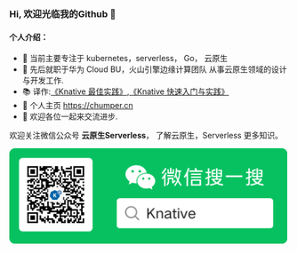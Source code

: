 ### Hi, 欢迎光临我的Github 👋

#### 个人介绍：

- 🌱 当前主要专注于 kubernetes，serverless， Go， 云原生
- 🔭 先后就职于华为 Cloud BU，火山引擎边缘计算团队 从事云原生领域的设计与开发工作.
- 📚 译作:[《Knative 最佳实践》](https://item.jd.com/13200963.html),[《Knative 快速入门与实践》](https://item.jd.com/13063745.html)
- 🤔 个人主页 https://chumper.cn
- 👯 欢迎各位一起来交流进步.


欢迎关注微信公众号 **云原生Serverless**， 了解云原生，Serverless 更多知识。

<img src=https://raw.githubusercontent.com/zhaojizhuang/zhaojizhuang/main/wechart.png width=500 />

